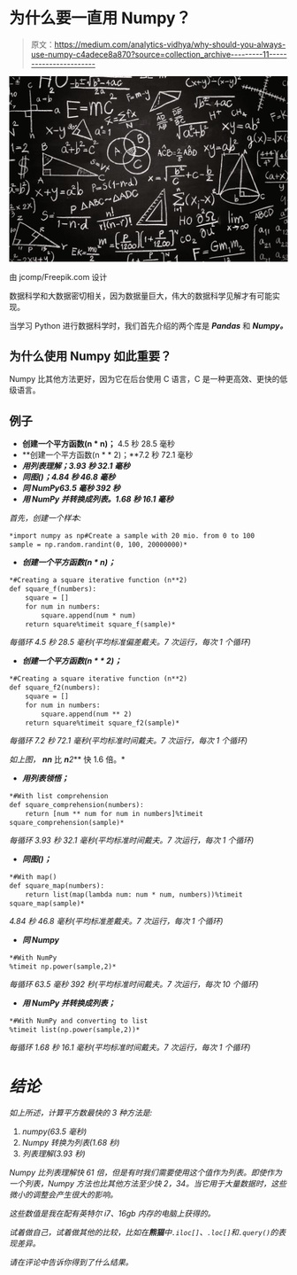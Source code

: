 # 为什么要一直用 Numpy？

> 原文：<https://medium.com/analytics-vidhya/why-should-you-always-use-numpy-c4adece8a870?source=collection_archive---------11----------------------->

![](img/e15c51e8ab421e8e88f8a94afa175d62.png)

由 jcomp/Freepik.com 设计

数据科学和大数据密切相关，因为数据量巨大，伟大的数据科学见解才有可能实现。

当学习 Python 进行数据科学时，我们首先介绍的两个库是 ***Pandas*** 和 ***Numpy。***

## 为什么使用 Numpy 如此重要？

Numpy 比其他方法更好，因为它在后台使用 C 语言，C 是一种更高效、更快的低级语言。

## 例子

*   **创建一个平方函数(n * n)；** 4.5 秒 28.5 毫秒
*   **创建一个平方函数(n * * 2)；**7.2 秒 72.1 毫秒
*   ***用列表理解；3.93 秒 32.1 毫秒***
*   ***同图()；4.84 秒 46.8 毫秒***
*   ***同 NumPy63.5 毫秒 392 秒***
*   ***用 NumPy 并转换成列表。1.68 秒 16.1 毫秒***

*首先，创建一个样本:*

```
*import numpy as np#Create a sample with 20 mio. from 0 to 100
sample = np.random.randint(0, 100, 20000000)*
```

*   ***创建一个平方函数(n * n)；***

```
*#Creating a square iterative function (n**2)
def square_f(numbers):
    square = []
    for num in numbers:
        square.append(num * num)
    return square%timeit square_f(sample)*
```

*每循环 4.5 秒 28.5 毫秒(平均标准偏差戴夫。7 次运行，每次 1 个循环)*

*   ***创建一个平方函数(n * * 2)；***

```
*#Creating a square iterative function (n**2)
def square_f2(numbers):
    square = []
    for num in numbers:
        square.append(num ** 2)
    return square%timeit square_f2(sample)*
```

*每循环 7.2 秒 72.1 毫秒(平均标准时间戴夫。7 次运行，每次 1 个循环)*

*如上图， ***n*n*** 比 ***n**2*** 快 1.6 倍。*

*   ***用列表领悟；***

```
*#With list comprehension
def square_comprehension(numbers):
    return [num ** num for num in numbers]%timeit square_comprehension(sample)*
```

*每循环 3.93 秒 32.1 毫秒(平均标准时间戴夫。7 次运行，每次 1 个循环)*

*   ***同图()；***

```
*#With map()
def square_map(numbers):
    return list(map(lambda num: num * num, numbers))%timeit square_map(sample)*
```

*4.84 秒 46.8 毫秒(平均标准差戴夫。7 次运行，每次 1 个循环)*

*   ***同 Numpy***

```
*#With NumPy
%timeit np.power(sample,2)*
```

*每循环 63.5 毫秒 392 秒(平均标准时间戴夫。7 次运行，每次 10 个循环)*

*   ***用 NumPy 并转换成列表；***

```
*#With NumPy and converting to list
%timeit list(np.power(sample,2))*
```

*每循环 1.68 秒 16.1 毫秒(平均标准时间戴夫。7 次运行，每次 1 个循环)*

# *结论*

*如上所述，计算平方数最快的 3 种方法是:*

1.  *numpy(63.5 毫秒)*
2.  *Numpy 转换为列表(1.68 秒)*
3.  *列表理解(3.93 秒)*

*Numpy 比列表理解快 61 倍，但是有时我们需要使用这个值作为列表。即使作为一个列表，Numpy 方法也比其他方法至少快 2，34。当它用于大量数据时，这些微小的调整会产生很大的影响。*

*这些数值是我在配有英特尔 i7、16gb 内存的电脑上获得的。*

*试着做自己，试着做其他的比较，比如在**熊猫**中`.iloc[]`、`.loc[]`和`.query()`的表现差异。*

*请在评论中告诉你得到了什么结果。*
